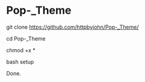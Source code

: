 # Pop-_Theme

git clone https://github.com/httpbyjohn/Pop-_Theme/

cd Pop-_Theme

chmod +x *

bash setup

Done.
